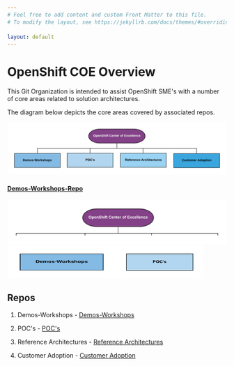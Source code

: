 ```yaml
---
# Feel free to add content and custom Front Matter to this file.
# To modify the layout, see https://jekyllrb.com/docs/themes/#overriding-theme-defaults

layout: default
---
```


OpenShift COE Overview
====================================
This Git Organization is intended to assist OpenShift SME's with a number of core areas related to solution architectures.

The diagram below depicts the core areas covered by associated repos.

![OpenShift Center of Excellence Project Overview](docs/images/header-overview.png?raw=true "OpenShift Center of Excellence Project Overview")
#### [Demos-Workshops-Repo](https://github.com/ocp-coe/demos-workshops/)

<a href="https://github.com/ocp-coe/overview" target="_blank"><img src="docs/images/overview.png" alt="Overview"></a>
<a href="https://github.com/ocp-coe/demos-workshops" target="_blank"><img src="docs/images/demo-workshop.png" alt="Demo Workshopts" width="250" height="75" border="0"></a><a href="https://github.com/ocp-coe/pocs" target="_blank"><img src="docs/images/poc.png" alt="Proof of Concepts" width="200" height="75" border="0"></a>

Repos
--------

1. Demos-Workshops - [Demos-Workshops](https://github.com/ocp-coe/demos-workshops/)

2. POC's - [POC's](https://github.com/ocp-coe/pocs/)

3. Reference Architectures - [Reference Architectures](https://github.com/ocp-coe/reference-architectures/)

4. Customer Adoption - [Customer Adoption](https://github.com/ocp-coe/customer-adoption/)

